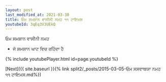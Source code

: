 ```yaml
---
layout: post
last_modified_at: 2021-03-30
title: ਓਮ ਸਮਸ਼ਾਨ ਵਾਸੀਨੀ ਨਮਹ ੧੧ ਟਾਇਮਸ
youtubeId: 3qEq3V3UEkQ
---
```

 
 
 ਓਮ ਸਮਸ਼ਾਨ ਵਾਸੀਨੀ ਨਮਹ  
 
 -  ਜੋ ਸ਼ਮਸ਼ਾਨ ਘਾਟ ਵਿਚ ਰਹਿੰਦਾ ਹੈ 
 
  
 
  
 
 
 
 
 
 


{% include youtubePlayer.html id=page.youtubeId %}
 
[Next]({{ site.baseurl }}{% link  split2/_posts/2015-03-05-ਓਮ ਸਸਵਾਥਯਾ ਨਮਹ ੧੧ ਟਾਇਮਸ.md%})
 
